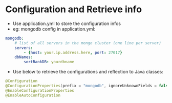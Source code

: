 # Configuration and Retrieve info

+ Use application.yml to store the configuration infos
+ eg: mongodb config in application.yml:
```yml
mongodb:
    # list of all servers in the mongo cluster (one line per server)
    servers:
        - {host: your.ip.address.here, port: 27017}
    dbNames:
        sortRankDB: yourdbname
```
+ Use below to retrieve the configurations and reflection to Java classes:
```java
@Configuration
@ConfigurationProperties(prefix = "mongodb", ignoreUnknownFields = false)
@EnableConfigurationProperties
@EnableAutoConfiguration
```
